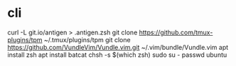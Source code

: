 # cli
curl -L git.io/antigen > .antigen.zsh
git clone https://github.com/tmux-plugins/tpm ~/.tmux/plugins/tpm
git clone https://github.com/VundleVim/Vundle.vim.git ~/.vim/bundle/Vundle.vim
apt install zsh
apt install batcat
chsh -s $(which zsh)
sudo su -
passwd ubuntu
